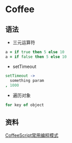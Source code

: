 # Coffee

## 语法
- 三元运算符
```coffee
a = if true then 5 else 10
a = if false then 5 else 10
```
- setTimeout
```coffee
setTimeout -> 
  something param
, 1000
```
- 遍历对象
```coffee
for key of object
```

## 资料
[CoffeeScript常用编程模式](http://amdgigabyte.github.io/library/coffeescript/04_idioms.html)